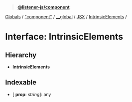 > **[@listener-js/component](../README.md)**

[Globals](../globals.md) / ["component"](../modules/_component_.md) / [__global](../modules/_component_.__global.md) / [JSX](../modules/_component_.__global.jsx.md) / [IntrinsicElements](_component_.__global.jsx.intrinsicelements.md) /

# Interface: IntrinsicElements

## Hierarchy

* **IntrinsicElements**

## Indexable

* \[ **prop**: *string*\]: any